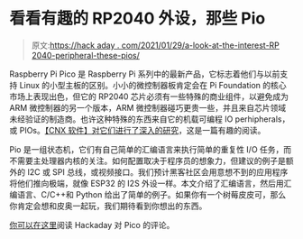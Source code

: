 # 看看有趣的 RP2040 外设，那些 Pio

> 原文:[https://hack aday . com/2021/01/29/a-look-at-the-interest-RP 2040-peripheral-these-pios/](https://hackaday.com/2021/01/29/a-look-at-the-interesting-rp2040-peripheral-those-pios/)

Raspberry Pi Pico 是 Raspberry Pi 系列中的最新产品，它标志着他们与以前支持 Linux 的小型主板的区别。小小的微控制器板肯定会在 Pi Foundation 的核心市场上表现出色，但它的 RP2040 芯片必须有一些特殊的商业组件，以避免成为 ARM 微控制器的另一个版本，ARM 微控制器碰巧更贵一些，并且来自芯片领域未经验证的制造商。也许这种特殊的东西来自它的机载可编程 IO perhipherals，或 PIOs。[【CNX 软件】对它们进行了深入的研究](https://www.cnx-software.com/2021/01/27/a-closer-look-at-raspberry-pi-rp2040-programmable-ios-pio/)，这是一篇有趣的阅读。

Pio 是一组状态机，它们有自己简单的汇编语言来执行简单的重复性 I/O 任务，而不需要主处理器内核的关注。如何配置取决于程序员的想象力，但建议的例子是额外的 I2C 或 SPI 总线，或视频接口。我们预计黑客社区会用意想不到的应用程序将他们推向极端，就像 ESP32 的 I2S 外设一样。本文介绍了汇编语言，然后用汇编语言、C/C++和 Python 给出了简单的例子。如果你有一个树莓皮皮可，那么你肯定会想和皮奥一起玩，我们期待看到你想出的东西。

[你可以在这里](https://hackaday.com/2021/01/20/raspberry-pi-enters-microcontroller-game-with-4-pico/)阅读 Hackaday 对 Pico 的评论。